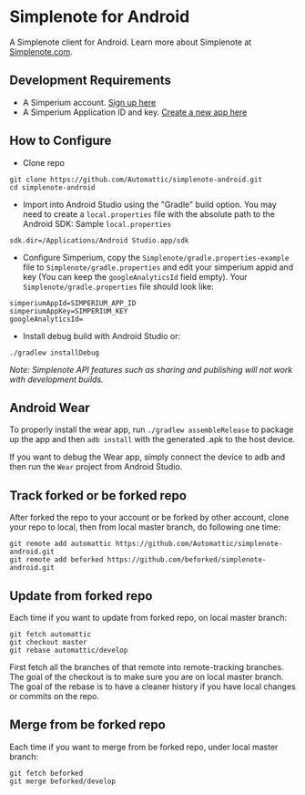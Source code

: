 # Simplenote for Android

A Simplenote client for Android. Learn more about Simplenote at [Simplenote.com](https://simplenote.com).

## Development Requirements
* A Simperium account. [Sign up here](https://simperium.com/signup/)
* A Simperium Application ID and key. [Create a new app here](https://simperium.com/app/new/)

## How to Configure

* Clone repo
```shell
git clone https://github.com/Automattic/simplenote-android.git
cd simplenote-android
```

* Import into Android Studio using the "Gradle" build option. You may need to create a `local.properties` file with the absolute path to the Android SDK:
Sample `local.properties`
```
sdk.dir=/Applications/Android Studio.app/sdk
```

* Configure Simperium, copy the `Simplenote/gradle.properties-example` file to `Simplenote/gradle.properties` and edit your simperium appid and key (You can keep the `googleAnalyticsId` field empty). Your `Simplenote/gradle.properties` file should look like:
```
simperiumAppId=SIMPERIUM_APP_ID
simperiumAppKey=SIMPERIUM_KEY
googleAnalyticsId=
```

* Install debug build with Android Studio or:
```shell
./gradlew installDebug
```

_Note: Simplenote API features such as sharing and publishing will not work with development builds._

## Android Wear

To properly install the wear app, run `./gradlew assembleRelease` to package up the app and then `adb install` with the generated .apk to the host device.

If you want to debug the Wear app, simply connect the device to adb and then run the `Wear` project from Android Studio.

## Track forked or be forked repo
After forked the repo to your account or be forked by other account, clone your repo to local, then from local master branch, do following one time:
```
git remote add automattic https://github.com/Automattic/simplenote-android.git
git remote add beforked https://github.com/beforked/simplenote-android.git
```

## Update from forked repo
Each time if you want to update from forked repo, on local master branch:
```
git fetch automattic
git checkout master
git rebase automattic/develop
```
First fetch all the branches of that remote into remote-tracking branches.
The goal of the checkout is to make sure you are on local master branch. 
The goal of the rebase is to have a cleaner history if you have local changes or commits on the repo.

## Merge from be forked repo
Each time if you want to merge from be forked repo, under local master branch:
```
git fetch beforked
git merge beforked/develop
```
